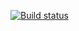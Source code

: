 [![Build status](https://ci.appveyor.com/api/projects/status/eyj15fuj3cfwj6li/branch/master?svg=true)](https://ci.appveyor.com/project/AbdrashitovaYuliya/selenide/branch/master)
